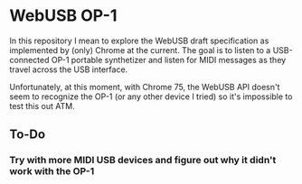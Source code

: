 # WebUSB OP-1

In this repository I mean to explore the WebUSB draft specification as implemented
by (only) Chrome at the current. The goal is to listen to a USB-connected OP-1
portable synthetizer and listen for MIDI messages as they travel across the USB
interface.

Unfortunately, at this moment, with Chrome 75, the WebUSB API doesn't seem to
recognize the OP-1 (or any other device I tried) so it's impossible to test
this out ATM.

## To-Do

### Try with more MIDI USB devices and figure out why it didn't work with the OP-1
